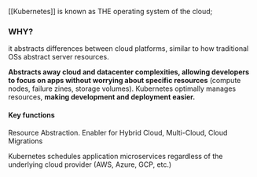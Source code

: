 [[Kubernetes]] is known as THE operating system of the cloud; 
### WHY?
it abstracts differences between cloud platforms, similar to how traditional OSs abstract server resources.

**Abstracts away cloud and datacenter complexities, allowing developers to focus on apps without worrying about specific resources** (compute nodes, failure zines, storage volumes). Kubernetes optimally manages resources, **making development and deployment easier.**
#### Key functions
Resource Abstraction. Enabler for Hybrid Cloud, Multi-Cloud, Cloud Migrations

Kubernetes schedules application microservices regardless of the underlying cloud provider (AWS, Azure, GCP, etc.)

